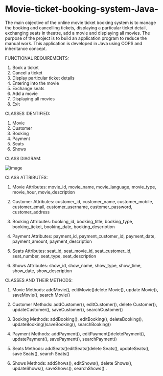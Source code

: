 # Movie-ticket-booking-system-Java-

The main objective of the online movie ticket booking system is to manage the booking and cancelling tickets, displaying a particular ticket detail,
exchanging seats in theatre, add a movie and displaying all movies. The purpose of the project is to build an application program to reduce the manual work.
This application is developed in Java using OOPS and inheritance concept.

FUNCTIONAL REQUIREMENTS:
1)	Book a ticket
2)	Cancel a ticket 
3)	Display particular ticket details
4)	Entering into the movie
5)	Exchange seats
6)	Add a movie
7)	Displaying all movies
8)	Exit


CLASSES IDENTIFIED:
1)	Movie 
2)	Customer
3)	Booking
4)	Payment
5)	Seats
6)	Shows


CLASS DIAGRAM:

![image](https://user-images.githubusercontent.com/117105114/199250768-1a21f09e-5f79-469e-9ec8-1398775d8382.png)

CLASS ATTRIBUTES:
1)	Movie Attributes: movie_id, movie_name, movie_language, movie_type, movie_hour, movie_description 

2)	Customer Attributes: customer_id, customer_name, customer_mobile, customer_email, customer_username, customer_password, customer_address

3)	Booking Attributes: booking_id, booking_title, booking_type, booking_ticket, booking_date, booking_description 

4)	Payment Attributes: payment_id, payment_customer_id, payment_date, payment_amount, payment_description 

5)	Seats Attributes: seat_id, seat_movie_id, seat_customer_id, seat_number, seat_type, seat_description 

6)	Shows Attributes: show_id, show_name, show_type, show_time, show_date, show_description 

CLASSES AND THEIR METHODS:

1)	Movie Methods: addMovie(), editMovie()delete Movie(), update Movie(), saveMovie(), search Movie()

2)	 Customer Methods: addCustomer(), editCustomer(), delete Customer(), updateCustomer(), saveCustomer(), searchCustomer() 

3)	Booking Methods: addBooking(), editBooking(), deleteBooking(), updateBooking()saveBooking(), searchBooking() 

4)	Payment Methods: addPayment(), editPayment()deletePayment(), updatePayment(), savePayment(), searchPayment() 

5)	Seats Methods: addSeats()editSeats()delete Seats(), updateSeats(), save Seats(), search Seats() 

6)	Shows Methods: addShows(), editShows(), delete Shows(), updateShows(), saveShows(), searchShows() .
